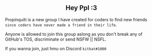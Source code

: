 <h2 align=center>Hey Ppl :3</h2>

Propinquiti is a new group I have created for coders to find new friends `since coders have never made a friend in their life`.

Anyone is allowed to join this group aslong as you don't break any of GitHub's TOS, discriminate or send NSFW || NSFL.

If you wanna join, just hmu on Discord `kitkat#1000`


